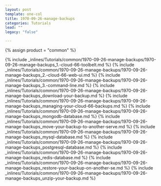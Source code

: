 ```yaml
---
layout: post
template: one-col
title: 1970-09-26-manage-backups
categories: Tutorials
lead: ""
legacy: "false"

---
```

{% assign product = "common" %}

{% include _inlines/Tutorials/common/1970-09-26-manage-backups/1970-09-26-manage-backups_1.-cloud-66-toolbelt.md %}
{% include _inlines/Tutorials/common/1970-09-26-manage-backups/1970-09-26-manage-backups_2.-cloud-66-web-ui.md %}
{% include _inlines/Tutorials/common/1970-09-26-manage-backups/1970-09-26-manage-backups_3.-command-line.md %}
{% include _inlines/Tutorials/common/1970-09-26-manage-backups/1970-09-26-manage-backups_download-your-backup.md %}
{% include _inlines/Tutorials/common/1970-09-26-manage-backups/1970-09-26-manage-backups_managing-your-cloud-66-backups.md %}
{% include _inlines/Tutorials/common/1970-09-26-manage-backups/1970-09-26-manage-backups_mongodb-database.md %}
{% include _inlines/Tutorials/common/1970-09-26-manage-backups/1970-09-26-manage-backups_move-your-backup-to-another-serve.md %}
{% include _inlines/Tutorials/common/1970-09-26-manage-backups/1970-09-26-manage-backups_mysql-database.md %}
{% include _inlines/Tutorials/common/1970-09-26-manage-backups/1970-09-26-manage-backups_postgresql-database.md %}
{% include _inlines/Tutorials/common/1970-09-26-manage-backups/1970-09-26-manage-backups_redis-database.md %}
{% include _inlines/Tutorials/common/1970-09-26-manage-backups/1970-09-26-manage-backups_restore-your-backup-on-another-se.md %}
{% include _inlines/Tutorials/common/1970-09-26-manage-backups/1970-09-26-manage-backups_unzip-your-backup.md %}
